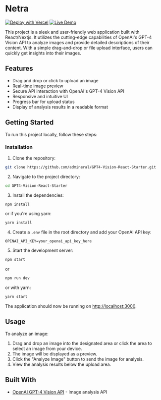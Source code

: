 
# Netra

[![Deploy with Vercel](https://vercel.com/button)](https://vercel.com/new/clone?repository-url=https%3A%2F%2Fgithub.com%2Fadmineral%2FGPT4-Vision-React-Starter&env=OPENAI_API_KEY&envDescription=OpenAI%20API%20Key&envLink=https%3A%2F%2Fplatform.openai.com%2Faccount%2Fapi-keys&project-name=gpt-4-vision-react-starter&repository-name=GPT4-Vision-React-Starter)
[![Live Demo](https://img.shields.io/badge/Live-Demo-green.svg)](https://gpt-4-vision-react-starter.vercel.app)



This project is a sleek and user-friendly web application built with React/Nextjs. It utilizes the cutting-edge capabilities of OpenAI's GPT-4 Vision API to analyze images and provide detailed descriptions of their content. With a simple drag-and-drop or file upload interface, users can quickly get insights into their images.

## Features

- Drag and drop or click to upload an image
- Real-time image preview
- Secure API interaction with OpenAI's GPT-4 Vision API
- Responsive and intuitive UI
- Progress bar for upload status
- Display of analysis results in a readable format



## Getting Started

To run this project locally, follow these steps:



### Installation

1. Clone the repository:

```bash
git clone https://github.com/admineral/GPT4-Vision-React-Starter.git
```

2. Navigate to the project directory:

```bash
cd GPT4-Vision-React-Starter
```

3. Install the dependencies:

```bash
npm install
```
or if you're using yarn:

```bash
yarn install
```

4. Create a `.env` file in the root directory and add your OpenAI API key:

```plaintext
OPENAI_API_KEY=your_openai_api_key_here
```

5. Start the development server:

```bash
npm start
```
or 

```bash
npm run dev
```
or with yarn:

```bash
yarn start
```

The application should now be running on [http://localhost:3000](http://localhost:3000).

## Usage

To analyze an image:

1. Drag and drop an image into the designated area or click the area to select an image from your device.
2. The image will be displayed as a preview.
3. Click the "Analyze Image" button to send the image for analysis.
4. View the analysis results below the upload area.

## Built With

- [OpenAI GPT-4 Vision API](https://beta.openai.com/docs/guides/vision) - Image analysis API




